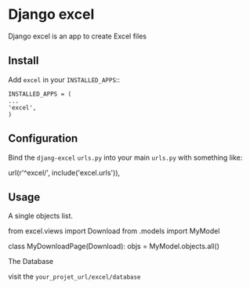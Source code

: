 Django excel
============
Django excel is an app to create Excel files

Install
-----
Add ``excel`` in your ``INSTALLED_APPS``::

	INSTALLED_APPS = (
	...
	'excel',
	)
	
Configuration
-----
Bind the ``djang-excel`` ``urls.py`` into your main ``urls.py`` with something like:

  url(r'^excel/', include('excel.urls')),
  
Usage
----
A single objects list.

  from excel.views import Download
  from .models import MyModel
  
  class MyDownloadPage(Download):
      objs = MyModel.objects.all()


The Database
  
  visit the ``your_projet_url/excel/database``
